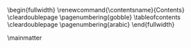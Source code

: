 \begin{fullwidth}
\renewcommand{\contentsname}{Contents}
\cleardoublepage
\pagenumbering{gobble}
\tableofcontents
\cleardoublepage
\pagenumbering{arabic}
\end{fullwidth}

\mainmatter


